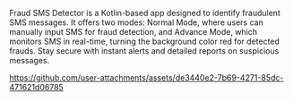
Fraud SMS Detector is a Kotlin-based app designed to identify fraudulent SMS messages. It offers two modes: Normal Mode, where users can manually input SMS for fraud detection, and Advance Mode, which monitors SMS in real-time, turning the background color red for detected frauds. Stay secure with instant alerts and detailed reports on suspicious messages.







https://github.com/user-attachments/assets/de3440e2-7b69-4271-85dc-471621d06785





